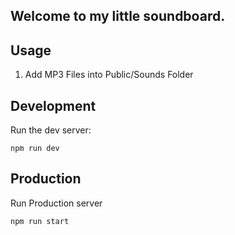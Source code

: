 ## Welcome to my little soundboard.

## Usage

<ol>
<li>Add MP3 Files into Public/Sounds Folder</li>
</ol>

## Development

Run the dev server:

```shellscript
npm run dev
```

## Production

Run Production server

```shellscript
npm run start
```
